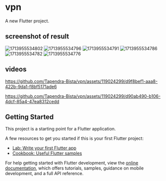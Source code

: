 # vpn

A new Flutter project.
## screenshot of result
![1713955534802](https://github.com/Tapendra-Bista/vpn/assets/119024299/3d1e482c-d433-4d32-903a-0713cc4b8fbd)
![1713955534796](https://github.com/Tapendra-Bista/vpn/assets/119024299/722f4d4c-a448-4b9b-bc8e-13103fcca2a4)
![1713955534791](https://github.com/Tapendra-Bista/vpn/assets/119024299/17e5e56c-bd9f-445c-8db9-5a372d19279a)
![1713955534786](https://github.com/Tapendra-Bista/vpn/assets/119024299/bbebc17d-2566-4039-be80-904f6d7cac41)
![1713955534782](https://github.com/Tapendra-Bista/vpn/assets/119024299/dd6b2e91-0a25-4740-bf28-c536c238dc75)
![1713955534776](https://github.com/Tapendra-Bista/vpn/assets/119024299/13122a56-69ab-4fed-89d6-ee8c0180c1f8)
## videos


https://github.com/Tapendra-Bista/vpn/assets/119024299/d9f8bef1-aaa8-422b-9da1-f8bf5171ade6


https://github.com/Tapendra-Bista/vpn/assets/119024299/d90ab490-b106-4dcf-85a4-47ea8312cedd



## Getting Started

This project is a starting point for a Flutter application.

A few resources to get you started if this is your first Flutter project:

- [Lab: Write your first Flutter app](https://docs.flutter.dev/get-started/codelab)
- [Cookbook: Useful Flutter samples](https://docs.flutter.dev/cookbook)

For help getting started with Flutter development, view the
[online documentation](https://docs.flutter.dev/), which offers tutorials,
samples, guidance on mobile development, and a full API reference.
